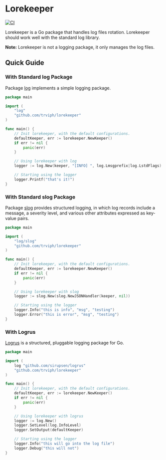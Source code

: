 # Lorekeeper

[![CI](https://github.com/trviph/lorekeeper/actions/workflows/ci.yaml/badge.svg)](https://github.com/trviph/lorekeeper/actions/workflows/ci.yaml)

Lorekeeper is a Go package that handles log files rotation. Lorekeeper should work well with the standard log library.

**Note:** Lorekeeper is not a logging package, it only manages the log files.

## Quick Guide

### With Standard log Package

Package [log](https://pkg.go.dev/log) implements a simple logging package.

```go
package main

import (
    "log"
    "github.com/trviph/lorekeeper"
)

func main() {
    // Init lorekeeper, with the default configurations.
    defaultKeeper, err := lorekeeper.NewKeeper()
    if err != nil {
        panic(err)
    }

    // Using lorekeeper with log
    logger := log.New(keeper, "[INFO] ", log.Lmsgprefix|log.LstdFlags)

    // Starting using the logger
    logger.Printf("that's it!")
}
```

### With Standard slog Package

Package [slog](https://pkg.go.dev/log/slog) provides structured logging, in which log records include a message, a severity level, and various other attributes expressed as key-value pairs.

```go
package main

import (
    "log/slog"
    "github.com/trviph/lorekeeper"
)

func main() {
    // Init lorekeeper, with the default configurations.
    defaultKeeper, err := lorekeeper.NewKeeper()
    if err != nil {
        panic(err)
    }

    // Using lorekeeper with slog
    logger := slog.New(slog.NewJSONHandler(keeper, nil))

    // Starting using the logger
    logger.Info("this is info", "msg", "testing")
    logger.Error("this is error", "msg", "testing")
}
```

### With Logrus

[Logrus](https://github.com/sirupsen) is a structured, pluggable logging package for Go.  

```go
package main

import (
    log "github.com/sirupsen/logrus"
    "github.com/trviph/lorekeeper"
)

func main() {
    // Init lorekeeper, with the default configurations.
    defaultKeeper, err := lorekeeper.NewKeeper()
    if err != nil {
        panic(err)
    }

    // Using lorekeeper with logrus
    logger := log.New()
    logger.SetLevel(log.InfoLevel)
    logger.SetOutput(defaultKeeper)

    // Starting using the logger
    logger.Info("this will go into the log file")
    logger.Debug("this will not")
}
```
